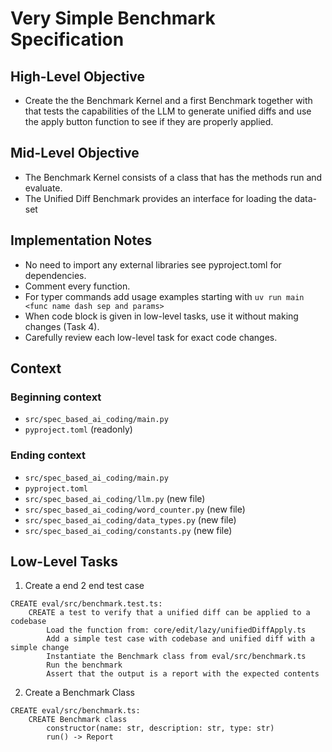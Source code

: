 # Very Simple Benchmark Specification

## High-Level Objective

- Create the the Benchmark Kernel and a first Benchmark together with that tests the capabilities of the LLM to generate unified diffs and use the apply button function to see if they are properly applied.

## Mid-Level Objective

- The Benchmark Kernel consists of a class that has the methods run and evaluate.
- The Unified Diff Benchmark provides an interface for loading the data-set

## Implementation Notes
- No need to import any external libraries see pyproject.toml for dependencies.
- Comment every function.
- For typer commands add usage examples starting with `uv run main <func name dash sep and params>`
- When code block is given in low-level tasks, use it without making changes (Task 4).
- Carefully review each low-level task for exact code changes.

## Context

### Beginning context
- `src/spec_based_ai_coding/main.py`
- `pyproject.toml` (readonly)

### Ending context
- `src/spec_based_ai_coding/main.py`
- `pyproject.toml`
- `src/spec_based_ai_coding/llm.py` (new file)
- `src/spec_based_ai_coding/word_counter.py` (new file)
- `src/spec_based_ai_coding/data_types.py` (new file)
- `src/spec_based_ai_coding/constants.py` (new file)

## Low-Level Tasks

1. Create a end 2 end test case
```aider
CREATE eval/src/benchmark.test.ts:
    CREATE a test to verify that a unified diff can be applied to a codebase
        Load the function from: core/edit/lazy/unifiedDiffApply.ts
        Add a simple test case with codebase and unified diff with a simple change
        Instantiate the Benchmark class from eval/src/benchmark.ts
        Run the benchmark
        Assert that the output is a report with the expected contents
```

2. Create a Benchmark Class
```aider
CREATE eval/src/benchmark.ts:
    CREATE Benchmark class
        constructor(name: str, description: str, type: str)
        run() -> Report
```
